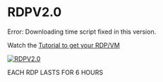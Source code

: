 # RDPV2.0

Error: Downloading time script fixed in this version.

Watch the [Tutorial to get your RDP/VM](https://youtu.be/PHvU_ja4cEg)



[![RDPV2.0](https://img.youtube.com/vi/PHvU_ja4cEg)](https://www.youtube.com/watch?v=PHvU_ja4cEg)

EACH RDP LASTS FOR 6 HOURS


